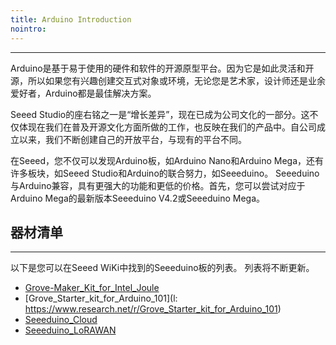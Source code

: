 ```yaml
---
title: Arduino Introduction
nointro:
---
```


---

Arduino是基于易于使用的硬件和软件的开源原型平台。因为它是如此灵活和开源，所以如果您有兴趣创建交互式对象或环境，无论您是艺术家，设计师还是业余爱好者，Arduino都是最佳解决方案。

Seeed Studio的座右铭之一是“增长差异”，现在已成为公司文化的一部分。这不仅体现在我们在普及开源文化方面所做的工作，也反映在我们的产品中。自公司成立以来，我们不断创建自己的开放平台，与现有的平台不同。

在Seeed，您不仅可以发现Arduino板，如Arduino Nano和Arduino Mega，还有许多板块，如Seeed Studio和Arduino的联合努力，如Seeeduino。 Seeeduino与Arduino兼容，具有更强大的功能和更低的价格。首先，您可以尝试对应于Arduino Mega的最新版本Seeeduino V4.2或Seeeduino Mega。

## 器材清单
---

以下是您可以在Seeed WiKi中找到的Seeeduino板的列表。 列表将不断更新。


* [Grove-Maker_Kit_for_Intel_Joule](110060577)
* [Grove_Starter_kit_for_Arduino_101](l: https://www.research.net/r/Grove_Starter_kit_for_Arduino_101)
* [Seeeduino_Cloud](http://seeed.wiki/Seeeduino_Cloud)
* [Seeeduino_LoRAWAN](http://seeed.wiki/Seeeduino_LoRAWAN)